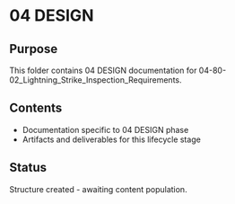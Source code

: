 # 04 DESIGN

## Purpose
This folder contains 04 DESIGN documentation for 04-80-02_Lightning_Strike_Inspection_Requirements.

## Contents
- Documentation specific to 04 DESIGN phase
- Artifacts and deliverables for this lifecycle stage

## Status
Structure created - awaiting content population.
